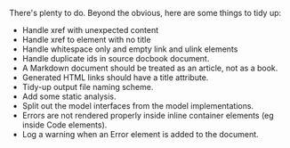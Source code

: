 There's plenty to do. Beyond the obvious, here are some things to tidy up:
* Handle xref with unexpected content
* Handle xref to element with no title
* Handle whitespace only and empty link and ulink elements
* Handle duplicate ids in source docbook document.
* A Markdown document should be treated as an article, not as a book.
* Generated HTML links should have a title attribute.
* Tidy-up output file naming scheme.
* Add some static analysis.
* Split out the model interfaces from the model implementations.
* Errors are not rendered properly inside inline container elements (eg inside Code elements).
* Log a warning when an Error element is added to the document.
